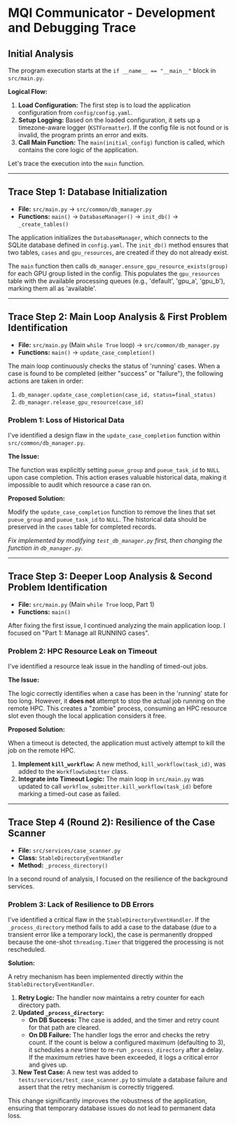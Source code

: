 # MQI Communicator - Development and Debugging Trace

## Initial Analysis

The program execution starts at the `if __name__ == "__main__"` block in `src/main.py`.

**Logical Flow:**

1.  **Load Configuration:** The first step is to load the application configuration from `config/config.yaml`.
2.  **Setup Logging:** Based on the loaded configuration, it sets up a timezone-aware logger (`KSTFormatter`). If the config file is not found or is invalid, the program prints an error and exits.
3.  **Call Main Function:** The `main(initial_config)` function is called, which contains the core logic of the application.

Let's trace the execution into the `main` function.

---

## Trace Step 1: Database Initialization

- **File:** `src/main.py` -> `src/common/db_manager.py`
- **Functions:** `main()` -> `DatabaseManager()` -> `init_db()` -> `_create_tables()`

The application initializes the `DatabaseManager`, which connects to the SQLite database defined in `config.yaml`. The `init_db()` method ensures that two tables, `cases` and `gpu_resources`, are created if they do not already exist.

The `main` function then calls `db_manager.ensure_gpu_resource_exists(group)` for each GPU group listed in the config. This populates the `gpu_resources` table with the available processing queues (e.g., 'default', 'gpu_a', 'gpu_b'), marking them all as 'available'.

---

## Trace Step 2: Main Loop Analysis & First Problem Identification

- **File:** `src/main.py` (Main `while True` loop) -> `src/common/db_manager.py`
- **Functions:** `main()` -> `update_case_completion()`

The main loop continuously checks the status of 'running' cases. When a case is found to be completed (either "success" or "failure"), the following actions are taken in order:

1.  `db_manager.update_case_completion(case_id, status=final_status)`
2.  `db_manager.release_gpu_resource(case_id)`

### **Problem 1: Loss of Historical Data**

I've identified a design flaw in the `update_case_completion` function within `src/common/db_manager.py`.

**The Issue:**

The function was explicitly setting `pueue_group` and `pueue_task_id` to `NULL` upon case completion. This action erases valuable historical data, making it impossible to audit which resource a case ran on.

**Proposed Solution:**

Modify the `update_case_completion` function to remove the lines that set `pueue_group` and `pueue_task_id` to `NULL`. The historical data should be preserved in the `cases` table for completed records.

*Fix implemented by modifying `test_db_manager.py` first, then changing the function in `db_manager.py`.*

---

## Trace Step 3: Deeper Loop Analysis & Second Problem Identification

- **File:** `src/main.py` (Main `while True` loop, Part 1)
- **Functions:** `main()`

After fixing the first issue, I continued analyzing the main application loop. I focused on "Part 1: Manage all RUNNING cases".

### **Problem 2: HPC Resource Leak on Timeout**

I've identified a resource leak issue in the handling of timed-out jobs.

**The Issue:**

The logic correctly identifies when a case has been in the 'running' state for too long. However, it **does not** attempt to stop the actual job running on the remote HPC. This creates a "zombie" process, consuming an HPC resource slot even though the local application considers it free.

**Proposed Solution:**

When a timeout is detected, the application must actively attempt to kill the job on the remote HPC.

1.  **Implement `kill_workflow`:** A new method, `kill_workflow(task_id)`, was added to the `WorkflowSubmitter` class.
2.  **Integrate into Timeout Logic:** The main loop in `src/main.py` was updated to call `workflow_submitter.kill_workflow(task_id)` before marking a timed-out case as failed.

---

## Trace Step 4 (Round 2): Resilience of the Case Scanner

- **File:** `src/services/case_scanner.py`
- **Class:** `StableDirectoryEventHandler`
- **Method:** `_process_directory()`

In a second round of analysis, I focused on the resilience of the background services.

### **Problem 3: Lack of Resilience to DB Errors**

I've identified a critical flaw in the `StableDirectoryEventHandler`. If the `_process_directory` method fails to add a case to the database (due to a transient error like a temporary lock), the case is permanently dropped because the one-shot `threading.Timer` that triggered the processing is not rescheduled.

**Solution:**

A retry mechanism has been implemented directly within the `StableDirectoryEventHandler`.

1.  **Retry Logic:** The handler now maintains a retry counter for each directory path.
2.  **Updated `_process_directory`:**
    *   **On DB Success:** The case is added, and the timer and retry count for that path are cleared.
    *   **On DB Failure:** The handler logs the error and checks the retry count. If the count is below a configured maximum (defaulting to 3), it schedules a *new* timer to re-run `_process_directory` after a delay. If the maximum retries have been exceeded, it logs a critical error and gives up.
3.  **New Test Case:** A new test was added to `tests/services/test_case_scanner.py` to simulate a database failure and assert that the retry mechanism is correctly triggered.

This change significantly improves the robustness of the application, ensuring that temporary database issues do not lead to permanent data loss.
